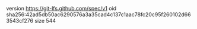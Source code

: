 version https://git-lfs.github.com/spec/v1
oid sha256:42ad5db50ac6290576a3a35cad4c137c1aac78fc20c95f260102d663543cf276
size 544
